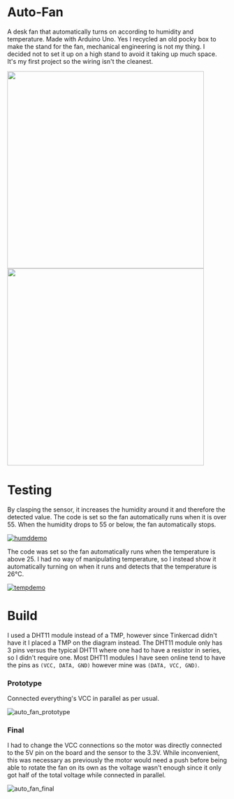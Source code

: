 # Auto-Fan
A desk fan that automatically turns on according to humidity and temperature. Made with Arduino Uno.
Yes I recycled an old pocky box to make the stand for the fan, mechanical engineering is not my thing. I decided not to set it up on a high stand to avoid it taking up much space. It's my first project so the wiring isn't the cleanest.

<img src="https://github.com/OsamaMIT/Auto-Fan/assets/114868997/a0cebc94-8979-45e1-8586-99c62d8ce1a6" width="450" />
<img src="https://github.com/OsamaMIT/Auto-Fan/assets/114868997/5d65e36c-b94e-4e95-8e77-d20a7c0c072b" width="450" />

# Testing
By clasping the sensor, it increases the humidity around it and therefore the detected value. The code is set so the fan automatically runs when it is over 55.
When the humidity drops to 55 or below, the fan automatically stops.

[![humddemo](http://img.youtube.com/vi/ZbTbx0sURJI/0.jpg)](http://www.youtube.com/watch?v=ZbTbx0sURJI "Automatic Fan (Humidity Demo)")

The code was set so the fan automatically runs when the temperature is above 25.
I had no way of manipulating temperature, so I instead show it automatically turning on when it runs and detects that the temperature is 26°C.

[![tempdemo](http://img.youtube.com/vi/kgGQG-pPAWs/0.jpg)](http://www.youtube.com/watch?v=kgGQG-pPAWs "Automatic Fan (Temperature Demo)")

# Build
I used a DHT11 module instead of a TMP, however since Tinkercad didn't have it I placed a TMP on the diagram instead. The DHT11 module only has 3 pins versus the typical DHT11 where one had to have a resistor in series, so I didn't require one. Most DHT11 modules I have seen online tend to have the pins as `(VCC, DATA, GND)` however mine was `(DATA, VCC, GND)`.

### Prototype
Connected everything's VCC in parallel as per usual.

![auto_fan_prototype](https://github.com/OsamaMIT/Auto-Fan/assets/114868997/8361c1af-291e-40de-8448-b1b1b36d600d)

### Final
I had to change the VCC connections so the motor was directly connected to the 5V pin on the board and the sensor to the 3.3V.
While inconvenient, this was necessary as previously the motor would need a push before being able to rotate the fan on its own as the voltage wasn't enough since it only got half of the total voltage while connected in parallel.

![auto_fan_final](https://github.com/OsamaMIT/Auto-Fan/assets/114868997/28a1f0f8-b014-487b-8247-90e37f3e85b0)
